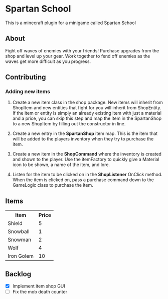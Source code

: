 # Spartan School

This is a minecraft plugin for a minigame called Spartan School

## About 
Fight off waves of enemies with your friends! Purchase upgrades from the shop and level up your gear. Work together to fend off enemies as the waves get more difficult as you progress.

## Contributing

### Adding new items

1. Create a new item class in the shop package.
New items will inherit from ShopItem and new entities that fight for you will inherit from ShopEntity. 
If the item or entity is simply an already existing item with just a material and a price, 
you can skip this step and map the item in the SpartanShop to a new ShopItem by filling out the constructor in line.

2. Create a new entry in the <b>SpartanShop</b> item map. This is the item that will be added to the players inventory when they try to purchase the item.

3. Create a new item in the <b>ShopCommand</b> where the inventory is created and shown to the player. Use the itemFactory to quickly give a Material icon to be shown, a name of the item, and lore.

4. Listen for the item to be clicked on in the <b>ShopListener</b> OnClick method. When the item is clicked on, pass a purchase command down to the GameLogic class to purchase the item.


## Items

<table>
    <tr>
        <th>Item</th>
        <th>Price</th>
    </tr>
    <tr>
        <td>Shield</td>
        <td>5</td>
    </tr>
    <tr>
        <td>Snowball</td>
        <td>1</td>
    </tr>
    <tr>
        <td>Snowman</td>
        <td>2</td>
    </tr>
    <tr>
        <td>Wolf</td>
        <td>4</td>
    </tr>
    <tr>
        <td>Iron Golem</td>
        <td>10</td>
    </tr>
</table>

## Backlog
- [x] Implement item shop GUI
- [ ] Fix the mob death counter 